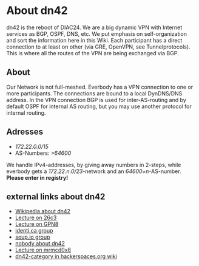 # About dn42

dn42 is the reboot of  DIAC24. We are a big dynamic VPN with Internet services as  BGP,  OSPF,  DNS, etc. We put emphasis on self-organization and sort the information here in this Wiki. Each participant has a direct connection to at least on other (via  GRE,  OpenVPN, see Tunnelprotocols). This is where all the routes of the VPN are being exchanged via  BGP. 

## About
Our Network is not full-meshed. Everbody has a VPN connection to one or more participants. The connections are bound to a local DynDNS/DNS address. In the VPN connection BGP is used for inter-AS-routing and by default OSPF for internal AS routing, but you may use another protocol for internal routing.

## Adresses
 * _172.22.0.0/15_
 * AS-Numbers: _>64600_

We handle IPv4-addresses, by giving away numbers in 2-steps, while everbody gets a _172.22.n.0/23_-network and an _64600+n_-AS-number. **Please enter in registry!**

## external links about dn42
 * [Wikipedia about dn42](http://en.wikipedia.org/wiki/Decentralized_network_42)
 * [Lecture on 26c3](http://events.ccc.de/congress/2009/Fahrplan/events/3504.en.html)
 * [Lecture on GPN8](http://entropia.de/wiki/GPN8:dn42)
 * [identi.ca group](http://identi.ca/group/dn42)
 * [soup.io group](http://dn42.soup.io/)
 * [nobody about dn42](http://nowhere.ws/guides/dn42/)
 * [Lecture on mrmcd0x8](http://mrmcd0x8.metarheinmain.de/fahrplan/events/3321.de.html)
 * [dn42-category in hackerspaces.org wiki](https://hackerspaces.org/wiki/Category:DN42)
